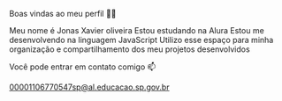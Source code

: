 Boas vindas ao meu perfil 💙💙

Meu nome é Jonas Xavier oliveira
Estou estudando na Alura
Estou me desenvolvendo na linguagem JavaScript
Utilizo esse espaço para minha organização e compartilhamento dos meu projetos desenvolvidos

Você pode entrar em contato comigo 📫

00001106770547sp@al.educacao.sp.gov.br

